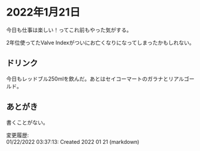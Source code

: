 # 2022年1月21日

今日も仕事は楽しい！ってこれ前もやった気がする。

2年位使ってたValve Indexがついにお亡くなりになってしまったかもしれない。

## ドリンク

今日もレッドブル250mlを飲んだ。あとはセイコーマートのガラナとリアルゴールド。

## あとがき

書くことがない。

変更履歴:  
01/22/2022 03:37:13: Created 2022 01 21 (markdown)  
